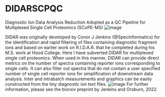 # DIDARSCPQC
Diagnostic Ion Data Analysis Reduction Adopted as a QC Pipeline for Multiplexed Single Cell Proteomics (SCoPE-MS)
![image](https://user-images.githubusercontent.com/39571544/155019011-88808302-54f6-4a75-bf25-851754e46523.png)

DIDAR was originally developed by Conor J Jenkins (@SpecInformatics) for the identification and rapid filtering of files containing diagnostic fragment ions and based on earlier work on R.I.D.A.R. that he completed during his M.S. work at Hood College.
Here I have subverted DIDAR for multiplexed single cell proteomics. When used in this manner, DIDAR can provide direct metrics on the number of spectra containing reporter ions corresponding to single cells. It can also filter out spectra that do not contain a user specified number of single cell reporter ions for simplification of downstream data analysis. 
Inter and intrabatch measurements and graphics can be easily constructed from the tiny diagnostic ion text files. 
![image](https://user-images.githubusercontent.com/39571544/155019342-fc75fc49-3566-4e9a-9641-b97bef7d04aa.png)
For further information, please see the biorxiv preprint by Jenkins and Orsburn, 2022. 
